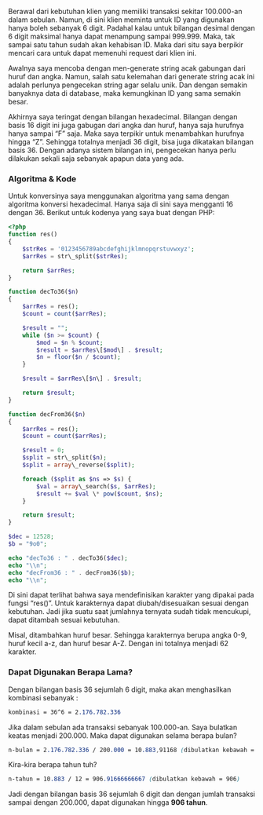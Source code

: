 Berawal dari kebutuhan klien yang memiliki transaksi sekitar 100.000-an dalam sebulan. Namun, di sini klien meminta untuk ID yang digunakan hanya boleh sebanyak 6 digit. Padahal kalau untuk bilangan desimal dengan 6 digit maksimal hanya dapat menampung sampai 999.999. Maka, tak sampai satu tahun sudah akan kehabisan ID. Maka dari situ saya berpikir mencari cara untuk dapat memenuhi request dari klien ini.

Awalnya saya mencoba dengan men-generate string acak gabungan dari huruf dan angka. Namun, salah satu kelemahan dari generate string acak ini adalah perlunya pengecekan string agar selalu unik. Dan dengan semakin banyaknya data di database, maka kemungkinan ID yang sama semakin besar.

Akhirnya saya teringat dengan bilangan hexadecimal. Bilangan dengan basis 16 digit ini juga gabugan dari angka dan huruf, hanya saja hurufnya hanya sampai “F” saja. Maka saya terpikir untuk menambahkan hurufnya hingga “Z”. Sehingga totalnya menjadi 36 digit, bisa juga dikatakan bilangan basis 36. Dengan adanya sistem bilangan ini, pengecekan hanya perlu dilakukan sekali saja sebanyak apapun data yang ada.

### Algoritma & Kode

Untuk konversinya saya menggunakan algoritma yang sama dengan algoritma konversi hexadecimal. Hanya saja di sini saya mengganti 16 dengan 36. Berikut untuk kodenya yang saya buat dengan PHP:

```php
<?php
function res()
{
    $strRes = '0123456789abcdefghijklmnopqrstuvwxyz';
    $arrRes = str\_split($strRes);

    return $arrRes;
}

function decTo36($n)
{
    $arrRes = res();
    $count = count($arrRes);

    $result = "";
    while ($n >= $count) {
        $mod = $n % $count;
        $result = $arrRes\[$mod\] . $result;
        $n = floor($n / $count);
    }

    $result = $arrRes\[$n\] . $result;

    return $result;
}

function decFrom36($n)
{
    $arrRes = res();
    $count = count($arrRes);

    $result = 0;
    $split = str\_split($n);
    $split = array\_reverse($split);

    foreach ($split as $ns => $s) {
        $val = array\_search($s, $arrRes);
        $result += $val \* pow($count, $ns);
    }

    return $result;
}

$dec = 12528;
$b = "9o0";

echo "decTo36 : " . decTo36($dec);
echo "\\n";
echo "decFrom36 : " . decFrom36($b);
echo "\\n";
```

Di sini dapat terlihat bahwa saya mendefinisikan karakter yang dipakai pada fungsi “res()”. Untuk karakternya dapat diubah/disesuaikan sesuai dengan kebutuhan. Jadi jika suatu saat jumlahnya ternyata sudah tidak mencukupi, dapat ditambah sesuai kebutuhan.

Misal, ditambahkan huruf besar. Sehingga karakternya berupa angka 0-9, huruf kecil a-z, dan huruf besar A-Z. Dengan ini totalnya menjadi 62 karakter.

### Dapat Digunakan Berapa Lama?

Dengan bilangan basis 36 sejumlah 6 digit, maka akan menghasilkan kombinasi sebanyak :

```css
kombinasi = 36^6 = 2.176.782.336
```

Jika dalam sebulan ada transaksi sebanyak 100.000-an. Saya bulatkan keatas menjadi 200.000. Maka dapat digunakan selama berapa bulan?

```css
n-bulan = 2.176.782.336 / 200.000 = 10.883,91168 (dibulatkan kebawah = 10.883)
```

Kira-kira berapa tahun tuh?

```css
n-tahun = 10.883 / 12 = 906.91666666667 (dibulatkan kebawah = 906)
```

Jadi dengan bilangan basis 36 sejumlah 6 digit dan dengan jumlah transaksi sampai dengan 200.000, dapat digunakan hingga **906 tahun**.